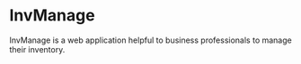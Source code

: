 # InvManage
InvManage is a web application helpful to business professionals to manage their inventory.
